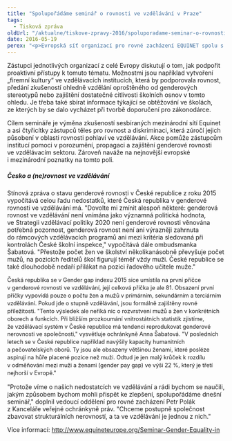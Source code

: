 ```yaml
---
title: "Spolupořádáme seminář o rovnosti ve vzdělávání v Praze"
tags:
  - Tisková zpráva
oldUrl: "/aktualne/tiskove-zpravy-2016/spoluporadame-seminar-o-rovnosti-ve-vzdelavani-v-praze"
date: 2016-05-19
perex: "<p>Evropská síť organizací pro rovné zacházení EQUINET spolu s veřejnou ochránkyní práv organizují ve čtvrtek 19. května seminář na téma rovnost ve vzdělávání. I přes dlouhodobé snahy totiž genderová nerovnost ve vzdělávání přetrvává, jak vyplývá ze závěrů Evropské komise i z praxe institucí pro rovnost. </p>"
---
```


<!-- imported from the old website -->

<p>Zástupci jednotlivých organizací z celé Evropy diskutují o tom, jak podpořit proaktivní přístupy k tomuto tématu. Možnostmi jsou například vytvoření „firemní kultury“ ve vzdělávacích institucích, která by podporovala rovnost, předání zkušeností ohledně vzdělání oproštěného od genderových stereotypů nebo zajištění dostatečné citlivosti školních osnov v tomto ohledu. Je třeba také sbírat informace týkající se obtěžování ve školách, ze kterých by se dalo vycházet při tvorbě doporučení pro zákonodárce.</p> <p>Cílem semináře je výměna zkušeností sesbíraných mezinárodní sítí Equinet a asi čtyřicítky zástupců těles pro rovnost a diskriminaci, která zúročí jejich působení v oblasti rovnosti pohlaví ve vzdělávání. Akce pomůže zástupcům institucí pomoci v porozumění, propagaci a zajištění genderové rovnosti ve vzdělávacím sektoru. Zároveň naváže na nejnovější evropské i mezinárodní poznatky na tomto poli.  </p> <h5>Česko a (ne)rovnost ve vzdělávání</h5><p>Stínová zpráva o stavu genderové rovnosti v České republice z roku 2015 vypočítává celou řadu nedostatků, které Česká republika v genderové rovnosti ve vzdělávání má. &quot;Dovolte mi zmínit alespoň některé: genderová rovnost ve vzdělávání není vnímána jako významná politická hodnota, ve Strategii vzdělávací politiky 2020 není genderové rovnosti věnována potřebná pozornost, genderová rovnost není ani výrazněji zahrnuta do rámcových vzdělávacích programů ani mezi kritéria sledovaná při kontrolách České školní inspekce,&quot; vypočítává dále ombudsmanka Šabatová. &quot;Přestože počet žen ve školství několikanásobně převyšuje počet mužů, na pozicích ředitelů škol figurují téměř vždy muži. České republice se také dlouhodobě nedaří přilákat na pozici řadového učitele muže.&quot;</p><p><span style="line-height: 17.92px; font-size: 12.8px;">Česká republika se v Gender gap indexu 2015 sice umístila na první příčce v genderové rovnosti ve vzdělávání, její celková příčka je ale 81. Obsazení první příčky vypovídá pouze o počtu žen a mužů v primárním, sekundárním a terciárním vzdělávání. Pokud jde o stupně vzdělávání, jsou formálně zajištěny rovné příležitosti. &quot;Tento výsledek ale neříká nic o rozvrstvení mužů a žen v konkrétních oborech a funkcích. Při bližším prozkoumání vnitrostátních statistik zjistíme, že vzdělávací systém v České republice má tendenci reprodukovat genderové nerovnosti ve společnosti,&quot; vysvětluje ochránkyně Anna Šabatová. &quot;V posledních letech se v České republice například navýšily kapacity humanitních a pečovatelských oborů. Ty jsou ale obsazeny většinou ženami, které posléze aspirují na hůře placené pozice než muži. Odtud je jen malý krůček k rozdílu v odměňování mezi muži a ženami (gender pay gap) ve výši 22 %, který je třetí nejhorší v Evropě.&quot;</span></p><p>&quot;Protože víme o našich nedostatcích ve vzdělávání a rádi bychom se naučili, jakým způsobem bychom mohli přispět ke zlepšení, spolupořádáme dnešní seminář,&quot; doplnil vedoucí oddělení pro rovné zacházení Petr Polák z Kanceláře veřejné ochránkyně práv. &quot;Chceme postupně společnost zbavovat strukturálních nerovností, a ta ve vzdělávání je jednou z nich.&quot;</p> <p>Více informací: <a title="Otevření do nového okna" href="http://www.equineteurope.org/Seminar-Gender-Equality-in" target="_blank">http://www.equineteurope.org/Seminar-Gender-Equality-in</a>  </p>
